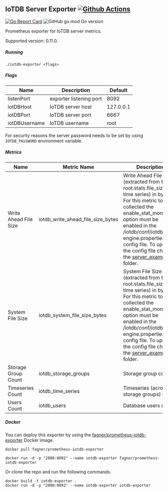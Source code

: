 ## IoTDB Server Exporter [![Github Actions](https://img.shields.io/github/workflow/status/fagnercarvalho/prometheus-iotdb-exporter/Go)](https://github.com/fagnercarvalho/prometheus-iotdb-exporter/actions?query=workflow%3AGoo)

[![Go Report Card](https://goreportcard.com/badge/github.com/fagnercarvalho/prometheus-iotdb-exporter)](https://goreportcard.com/report/github.com/fagnercarvalho/prometheus-iotdb-exporter) ![GitHub go.mod Go version](https://img.shields.io/github/go-mod/go-version/fagnercarvalho/prometheus-iotdb-exporter)

Prometheus exporter for IoTDB server metrics.

Supported version: 0.11.0.

##### Running

```
./iotdb-exporter <flags>
```

##### Flags

| Name          | Description             | Default   |
| ------------- | ----------------------- | --------- |
| listenPort    | exporter listening port | 8092      |
| iotDBHost     | IoTDB server host       | 127.0.0.1 |
| iotDBPort     | IoTDB server port       | 6667      |
| iotDBUsername | IoTDB username          | root      |

For security reasons the server password needs to be set by using `IOTDB_PASSWORD` environment variable.

##### Metrics

| Name                  | Metric Name                   | Description                                                  |
| --------------------- | ----------------------------- | ------------------------------------------------------------ |
| Write Ahead File Size | iotdb_write_ahead_file_size_bytes | Write Ahead File Size (extracted from the root.stats.file_size.WAL time series) in bytes. For this metric to be collected the enable_stat_monitor option must be enabled in the /iotdb/conf/iotdb-engine.properties config file. To update the config file check the [server_example](/server_example) folder. |
| System File Size      | iotdb_system_file_size_bytes       | System File Size (extracted from the root.stats.file_size.SYS time series) in bytes. For this metric to be collected the enable_stat_monitor option must be enabled in the /iotdb/conf/iotdb-engine.properties config file. To update the config file check the [server_example](/server_example) folder. |
| Storage Group Count   | iotdb_storage_groups         | Storage group count                                          |
| Timeseries Count      | iotdb_time_series           | Timeseries (across all storage groups) count                 |
| Users Count           | iotdb_users                  | Database users count                                         |

##### Docker

You can deploy this exporter by using the [fagner/prometheus-iotdb-exporter](https://hub.docker.com/r/fagner/prometheus-iotdb-exporter/) Docker image.

```
docker pull fagner/prometheus-iotdb-exporter

docker run -d -p "2000:8092" --name iotdb-exporter fagner/prometheus-iotdb-exporter
```

Or clone the repo and run the following commands.

```
docker build -t iotdb-exporter .
docker run -d -p "2000:8092" --name iotdb-exporter iotdb-exporter
```

